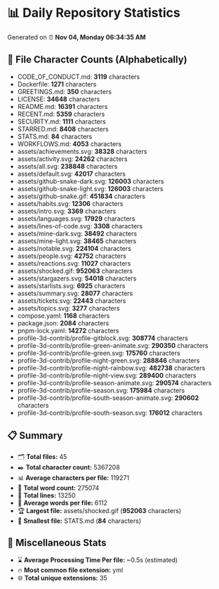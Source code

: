 # 📊 Daily Repository Statistics
Generated on ⏰ **Nov 04, Monday 06:34:35 AM**

## 📂 File Character Counts (Alphabetically)
- CODE_OF_CONDUCT.md: **3119** characters
- Dockerfile: **1271** characters
- GREETINGS.md: **350** characters
- LICENSE: **34648** characters
- README.md: **16391** characters
- RECENT.md: **5359** characters
- SECURITY.md: **1111** characters
- STARRED.md: **8408** characters
- STATS.md: **84** characters
- WORKFLOWS.md: **4053** characters
- assets/achievements.svg: **38328** characters
- assets/activity.svg: **24262** characters
- assets/all.svg: **238848** characters
- assets/default.svg: **42017** characters
- assets/github-snake-dark.svg: **126003** characters
- assets/github-snake-light.svg: **126003** characters
- assets/github-snake.gif: **451834** characters
- assets/habits.svg: **12306** characters
- assets/intro.svg: **3369** characters
- assets/languages.svg: **17929** characters
- assets/lines-of-code.svg: **3308** characters
- assets/mine-dark.svg: **38492** characters
- assets/mine-light.svg: **38465** characters
- assets/notable.svg: **224104** characters
- assets/people.svg: **42752** characters
- assets/reactions.svg: **11027** characters
- assets/shocked.gif: **952063** characters
- assets/stargazers.svg: **54018** characters
- assets/starlists.svg: **6925** characters
- assets/summary.svg: **28077** characters
- assets/tickets.svg: **22443** characters
- assets/topics.svg: **3277** characters
- compose.yaml: **1168** characters
- package.json: **2084** characters
- pnpm-lock.yaml: **14272** characters
- profile-3d-contrib/profile-gitblock.svg: **308774** characters
- profile-3d-contrib/profile-green-animate.svg: **290350** characters
- profile-3d-contrib/profile-green.svg: **175760** characters
- profile-3d-contrib/profile-night-green.svg: **288846** characters
- profile-3d-contrib/profile-night-rainbow.svg: **482738** characters
- profile-3d-contrib/profile-night-view.svg: **289400** characters
- profile-3d-contrib/profile-season-animate.svg: **290574** characters
- profile-3d-contrib/profile-season.svg: **175984** characters
- profile-3d-contrib/profile-south-season-animate.svg: **290602** characters
- profile-3d-contrib/profile-south-season.svg: **176012** characters

## 📋 Summary
- 🗂️ **Total files:** 45
- ✒️ **Total character count:** 5367208
- 📊 **Average characters per file:** 119271
- 📝 **Total word count:** 275074
- 🧾 **Total lines:** 13250
- 📐 **Average words per file:** 6112
- 🏆 **Largest file:** assets/shocked.gif (**952063** characters)
- 🥉 **Smallest file:** STATS.md (**84** characters)

## 🌟 Miscellaneous Stats
- ⌛ **Average Processing Time Per file:** ~0.5s (estimated)
- 🔥 **Most common file extension:** yml
- 🌐 **Total unique extensions:** 35
